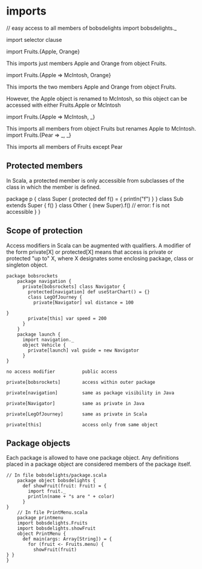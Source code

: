 # imports

// easy access to all members of bobsdelights
  import bobsdelights._

import selector clause

import Fruits.{Apple, Orange}

This imports just members Apple and Orange from object Fruits.

import Fruits.{Apple => McIntosh, Orange}

This imports the two members Apple and Orange from object Fruits.

However, the Apple object is renamed to McIntosh, so this object can be accessed with either Fruits.Apple or McIntosh

import Fruits.{Apple => McIntosh, _}

This imports all members from object Fruits but renames Apple to McIntosh. import Fruits.{Pear => _, _}

This imports all members of Fruits except Pear

## Protected members

In Scala, a protected member is only accessible from subclasses of the class in which the member is defined.

 package p {
      class Super {
        protected def f() = { println("f") }
      }
      class Sub extends Super {
        f()
      }
      class Other {
        (new Super).f()  // error: f is not accessible
      }
}

## Scope of protection

Access modifiers in Scala can be augmented with qualifiers. A modifier of the form private[X] or protected[X] means that access is private or protected "up to" X, where X designates some enclosing package, class or singleton object.

```
package bobsrockets
    package navigation {
      private[bobsrockets] class Navigator {
        protected[navigation] def useStarChart() = {}
        class LegOfJourney {
          private[Navigator] val distance = 100
  
}
        private[this] var speed = 200
      }
    }
    package launch {
      import navigation._
      object Vehicle {
        private[launch] val guide = new Navigator
      }
}
```

```
no access modifier          public access

private[bobsrockets]        access within outer package

private[navigation]         same as package visibility in Java

private[Navigator]          same as private in Java

private[LegOfJourney]       same as private in Scala

private[this]               access only from same object
```

## Package objects

Each package is allowed to have one package object. Any definitions placed in a package object are considered members of the package itself.

```
// In file bobsdelights/package.scala
    package object bobsdelights {
      def showFruit(fruit: Fruit) = {
        import fruit._
        println(name + "s are " + color)
      }
}
    // In file PrintMenu.scala
    package printmenu
    import bobsdelights.Fruits
    import bobsdelights.showFruit
    object PrintMenu {
      def main(args: Array[String]) = {
        for (fruit <- Fruits.menu) {
          showFruit(fruit)
} }
}
```